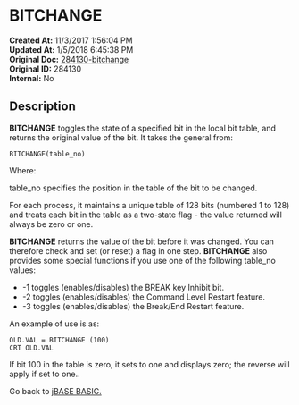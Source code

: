 # BITCHANGE

**Created At:** 11/3/2017 1:56:04 PM  
**Updated At:** 1/5/2018 6:45:38 PM  
**Original Doc:** [284130-bitchange](https://docs.jbase.com/36868-jbase-basic/284130-bitchange)  
**Original ID:** 284130  
**Internal:** No  

## Description

**BITCHANGE** toggles the state of a specified bit in the local bit table, and returns the original value of the bit. It takes the general from:

```
BITCHANGE(table_no)
```

Where:

table\_no specifies the position in the table of the bit to be changed.

For each process, it maintains a unique table of 128 bits (numbered 1 to 128) and treats each bit in the table as a two-state flag - the value returned will always be zero or one.

**BITCHANGE** returns the value of the bit before it was changed. You can therefore check and set (or reset) a flag in one step.
**BITCHANGE** also provides some special functions if you use one of the following table\_no values:

- -1 toggles (enables/disables) the BREAK key Inhibit bit.
- -2 toggles (enables/disables) the Command Level Restart feature.
- -3 toggles (enables/disables) the Break/End Restart feature.

An example of use is as:

```
OLD.VAL = BITCHANGE (100)
CRT OLD.VAL
```

If bit 100 in the table is zero, it sets to one and displays zero; the reverse will apply if set to one..

Go back to [jBASE BASIC.](./../jbase-basic-programmers-reference-guide)
